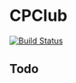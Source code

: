 # CPClub
[![Build Status](https://travis-ci.com/shashikdm/CPClub-RankingTool.svg?branch=master)](https://travis-ci.com/shashikdm/CPClub-RankingTool)
## Todo